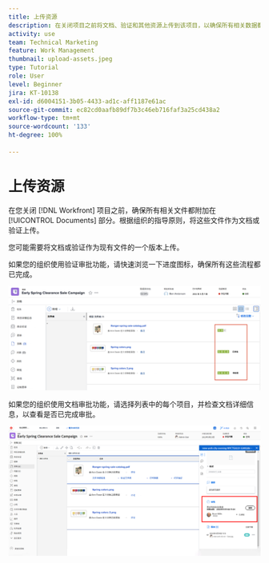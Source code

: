 ```yaml
---
title: 上传资源
description: 在关闭项目之前将文档、验证和其他资源上传到该项目，以确保所有相关数据都与该项目相关联。
activity: use
team: Technical Marketing
feature: Work Management
thumbnail: upload-assets.jpeg
type: Tutorial
role: User
level: Beginner
jira: KT-10138
exl-id: d6004151-3b05-4433-ad1c-aff1187e61ac
source-git-commit: ec82cd0aafb89df7b3c46eb716faf3a25cd438a2
workflow-type: tm+mt
source-wordcount: '133'
ht-degree: 100%

---
```


# 上传资源

在您关闭 [!DNL Workfront] 项目之前，确保所有相关文件都附加在 [!UICONTROL Documents] 部分。根据组织的指导原则，将这些文件作为文档或验证上传。

您可能需要将文档或验证作为现有文件的一个版本上传。

如果您的组织使用验证审批功能，请快速浏览一下进度图标，确保所有这些流程都已完成。

![显示验证进度图标的文档页面](assets/planner-fund-proof-progress-icons.png)

如果您的组织使用文档审批功能，请选择列表中的每个项目，并检查文档详细信息，以查看是否已完成审批。

![文档页面上显示文档审批信息的侧面摘要](assets/planner-fund-document-approval.png)

<!---
learn more urls
Create proofs
Add new documents to Workfront
--->
